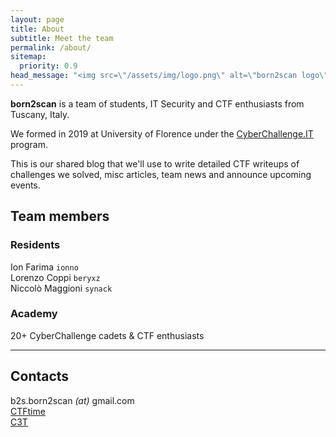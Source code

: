 ```yaml
---
layout: page
title: About
subtitle: Meet the team
permalink: /about/
sitemap:
  priority: 0.9
head_message: "<img src=\"/assets/img/logo.png\" alt=\"born2scan logo\" width=\"250\" class=\"team-logo\" />"
---
```


**born2scan** is a team of students, IT Security and CTF enthusiasts from Tuscany, Italy.

We formed in 2019 at University of Florence under the [CyberChallenge.IT](https://www.cyberchallenge.it) program.

This is our shared blog that we'll use to write detailed CTF writeups of challenges we solved, misc articles, team news and announce upcoming events.

## Team members

### Residents

<span class="mdi mdi-cookie"></span> Ion Farima `ionno`
<br>
<span class="mdi mdi-matrix"></span> Lorenzo Coppi `beryxz`
<br>
<span class="mdi mdi-server-network"></span> Niccolò Maggioni `synack`

### Academy

20+ CyberChallenge cadets & CTF enthusiasts

<hr>

## Contacts

<span class="mdi mdi-at mdi-spin-on-hover"></span> b2s.born2scan _(at)_ gmail.com
<br>
<span class="mdi mdi-flag mdi-spin-on-hover"></span> [CTFtime](https://ctftime.org/team/73973)
<br>
<span class="mdi mdi-school mdi-spin-on-hover"></span> [C3T](https://cyberchallenge.it/venues/c3t)
